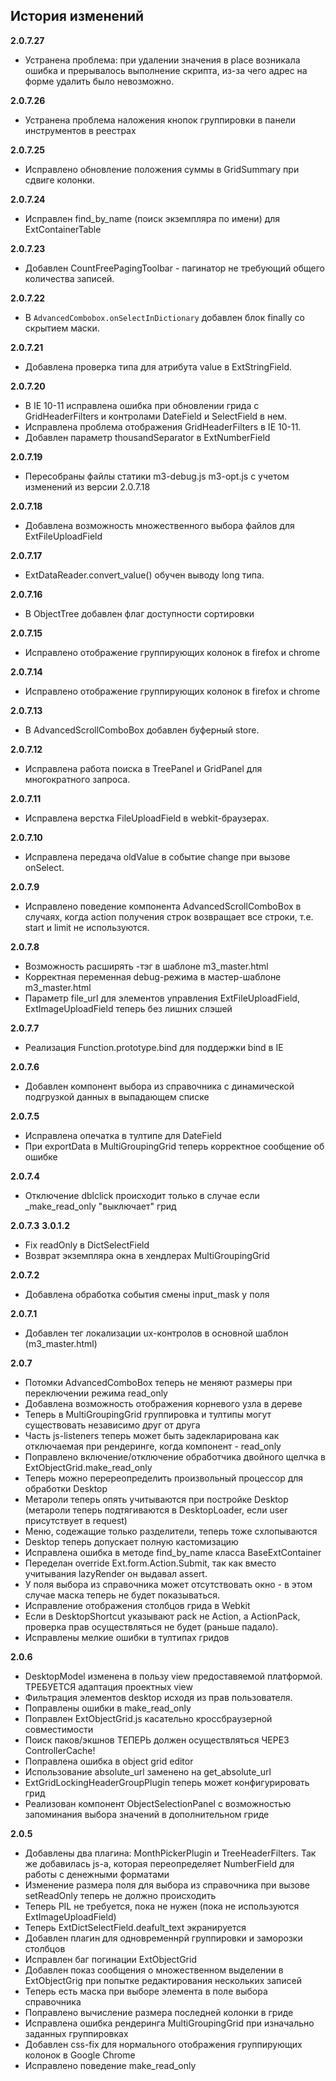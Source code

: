 ## История изменений

**2.0.7.27**
- Устранена проблема: при удалении значения в place возникала ошибка и прерывалось выполнение скрипта,
 из-за чего адрес на форме удалить было невозможно.

**2.0.7.26**
- Устранена проблема наложения кнопок группировки в панели инструментов в реестрах

**2.0.7.25**
- Исправлено обновление положения суммы в GridSummary при сдвиге колонки.

**2.0.7.24**
- Исправлен find_by_name (поиск экземпляра по имени) для ExtContainerTable

**2.0.7.23**
- Добавлен CountFreePagingToolbar - пагинатор не требующий общего количества записей.

**2.0.7.22**
- В ``AdvancedCombobox.onSelectInDictionary`` добавлен блок finally со скрытием маски.

**2.0.7.21**
- Добавлена проверка типа для атрибута value в ExtStringField.

**2.0.7.20**
- В IE 10-11 исправлена ошибка при обновлении грида с GridHeaderFilters и контролами DateField и SelectField в нем.
- Исправлена проблема отображения GridHeaderFilters в IE 10-11.
- Добавлен параметр thousandSeparator в ExtNumberField

**2.0.7.19**
- Пересобраны файлы статики m3-debug.js m3-opt.js с учетом изменений из версии 2.0.7.18

**2.0.7.18**
- Добавлена возможность множественного выбора файлов для ExtFileUploadField

**2.0.7.17**
- ExtDataReader.convert_value() обучен выводу long типа.

**2.0.7.16**
- В ObjectTree добавлен флаг доступности сортировки

**2.0.7.15**
- Исправлено отображение группирующих колонок в firefox и chrome

**2.0.7.14**
- Исправлено отображение группирующих колонок в firefox и chrome

**2.0.7.13**
- В AdvancedScrollComboBox добавлен буферный store.

**2.0.7.12**
- Исправлена работа поиска в TreePanel и GridPanel для многократного запроса.

**2.0.7.11**
- Исправлена верстка FileUploadField в webkit-браузерах.

**2.0.7.10**
- Исправлена передача oldValue в событие change при вызове onSelect.

**2.0.7.9**
- Исправлено поведение компонента AdvancedScrollComboBox в случаях, когда action получения строк возвращает все строки, т.е. start и limit не используются.

**2.0.7.8**
- Возможность расширять <meta>-тэг в шаблоне m3_master.html
- Корректная переменная debug-режима в мастер-шаблоне m3_master.html
- Параметр file_url для элементов управления ExtFileUploadField, ExtImageUploadField теперь без лишних слэшей

**2.0.7.7**
- Реализация Function.prototype.bind для поддержки bind в IE

**2.0.7.6**
- Добавлен компонент выбора из справочника с динамической подгрузкой данных в выпадающем списке

**2.0.7.5**
- Исправлена опечатка в тултипе для DateField
- При exportData в MultiGroupingGrid теперь корректное сообщение об ошибке

**2.0.7.4**
- Отключение dblclick происходит только в случае если _make_read_only "выключает" грид

**2.0.7.3**
**3.0.1.2**

- Fix readOnly в DictSelectField
- Возврат экземпляра окна в хендлерах MultiGroupingGrid

**2.0.7.2**
- Добавлена обработка события смены input_mask у поля

**2.0.7.1**
- Добавлен тег локализации ux-контролов в основной шаблон (m3_master.html)

**2.0.7**

- Потомки AdvancedComboBox теперь не меняют размеры при переключении режима read_only
- Добавлена возможность отображения корневого узла в дереве
- Теперь в MultiGroupingGrid группировка и тултипы могут существовать независимо друг от друга
- Часть js-listeners теперь может быть задекларирована как отключаемая при рендеринге, когда компонент - read_only
- Поправлено включение/отключение обработчика двойного щелчка в ExtObjectGrid.make_read_only
- Теперь можно перереопределить произвольный процессор для обработки Desktop
- Метароли теперь опять учитываются при постройке Desktop (метароли теперь подтягиваются в DesktopLoader, если user присутствует в request)
- Меню, содежащие только разделители, теперь тоже схлопываются
- Desktop теперь допускает полную кастомизацию
- Исправлена ошибка в методе find_by_name класса BaseExtContainer
- Переделан override Ext.form.Action.Submit, так как вместо учитывания lazyRender он выдавал assert.
- У поля выбора из справочника может отсутствовать окно - в этом случае маска теперь не будет показываться.
- Исправление отображения столбцов грида в Webkit
- Если в DesktopShortcut указывают pack не Action, а ActionPack, проверка прав осуществляться не будет (раньше падало).
- Исправлены мелкие ошибки в тултипах гридов

**2.0.6**

- DesktopModel изменена в пользу view предоставяемой платформой. ТРЕБУЕТСЯ адаптация проектных view
- Фильтрация элементов desktop исходя из прав пользователя.
- Поправлены ошибки в make_read_only
- Поправлен ExtObjectGrid.js касательно кроссбраузерной совместимости
- Поиск паков/экшнов ТЕПЕРЬ должен осуществляться ЧЕРЕЗ ControllerCache!
- Поправлена ошибка в object grid editor
- Использование absolute_url заменено на get_absolute_url
- ExtGridLockingHeaderGroupPlugin теперь может конфигурировать грид
- Реализован компонент ObjectSelectionPanel с возможностью запоминания выбора значений в дополнительном гриде

**2.0.5**

- Добавлены два плагина: MonthPickerPlugin и TreeHeaderFilters. Так же добавилась js-а, которая переопределяет NumberField для работы с денежными форматами
- Изменение размера поля для выбора из справочника при вызове setReadOnly теперь не должно происходить
- Теперь PIL не требуется, пока не нужен (пока не используются ExtImageUploadField)
- Теперь ExtDictSelectField.deafult_text экранируется
- Добавлен плагин для одновременнрй группировки и заморозки столбцов
- Исправлен баг погинации ExtObjectGrid
- Добавлен показ сообщения о множественном выделении в ExtObjectGrig при попытке редактирования нескольких записей
- Теперь есть маска при выборе элемента в поле выбора справочника
- Поправлено вычисление размера последней колонки в гриде
- Исправлена ошибка рендеринга MultiGroupingGrid при изначально заданных группировках
- Добавлен css-fix для нормального отображения группирующих колонок в Google Chrome
- Исправлено поведение make_read_only


